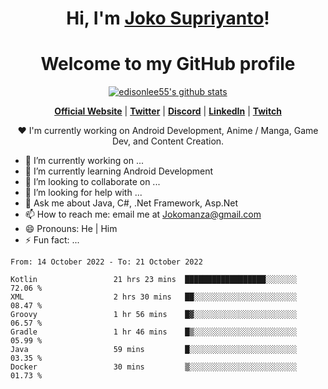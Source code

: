 <h1 align="center">Hi, I'm <a href="https://www.google.com">Joko Supriyanto</a>!</h1>
<h1 align="center">Welcome to my GitHub profile</h1>

<p align="center">
  <a href="https://github.com/jokomanza"><img src="https://github-readme-stats.vercel.app/api?username=jokomanza&hide_border=true&show_icons=true" alt="edisonlee55's github stats"></a>
</p>

<p align="center">
  <strong><a href="https://www.google.com">Official Website</a></strong> |
  <strong><a href="https://twitter.com/jokomanza">Twitter</a></strong> |
  <strong><a href="https://discord.gg/nYXzaUS">Discord</a></strong> |
  <strong><a href="https://www.linkedin.com/in/jokomanza">LinkedIn</a></strong> |
  <strong><a href="https://www.twitch.tv/jokomanza">Twitch</a></strong>
</p>

<p align="center">❤ I'm currently working on Android Development, Anime / Manga, Game Dev, and Content Creation.</p>

- 🔭 I’m currently working on ...
- 🌱 I’m currently learning Android Development
- 👯 I’m looking to collaborate on ...
- 🤔 I’m looking for help with ...
- 💬 Ask me about Java, C#, .Net Framework, Asp.Net
- 📫 How to reach me: email me at Jokomanza@gmail.com
- 😄 Pronouns: He | Him
- ⚡ Fun fact: ...

<!--START_SECTION:waka-->

```text
From: 14 October 2022 - To: 21 October 2022

Kotlin                 21 hrs 23 mins  ██████████████████░░░░░░░   72.06 %
XML                    2 hrs 30 mins   ██░░░░░░░░░░░░░░░░░░░░░░░   08.47 %
Groovy                 1 hr 56 mins    █▓░░░░░░░░░░░░░░░░░░░░░░░   06.57 %
Gradle                 1 hr 46 mins    █▒░░░░░░░░░░░░░░░░░░░░░░░   05.99 %
Java                   59 mins         █░░░░░░░░░░░░░░░░░░░░░░░░   03.35 %
Docker                 30 mins         ▒░░░░░░░░░░░░░░░░░░░░░░░░   01.73 %
```

<!--END_SECTION:waka-->
